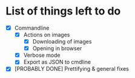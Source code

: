 # List of things left to do

* [x] Commandline
  * [x] Actions on images
    * [x] Downloading of images
    * [x] Opening in browser
  * [x] Verbose mode
  * [x] Export as JSON to cmdline
* [x] [PROBABLY DONE] Prettifying & general fixes
